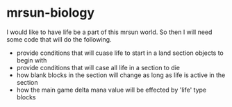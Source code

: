 # mrsun-biology

I would like to have life be a part of this mrsun world. So then I will need some code that will do the following.

* provide conditions that will cuase life to start in a land section objects to begin with
* provide conditions that will case all life in a section to die
* how blank blocks in the section will change as long as life is active in the section
* how the main game delta mana value will be effected by 'life' type blocks
